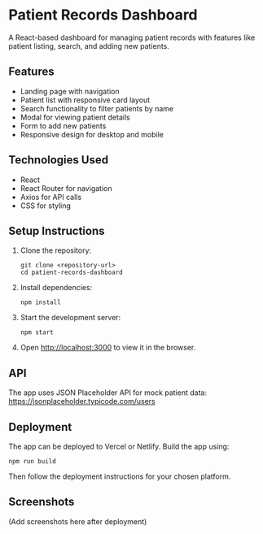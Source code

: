 # Patient Records Dashboard

A React-based dashboard for managing patient records with features like patient listing, search, and adding new patients.

## Features

- Landing page with navigation
- Patient list with responsive card layout
- Search functionality to filter patients by name
- Modal for viewing patient details
- Form to add new patients
- Responsive design for desktop and mobile

## Technologies Used

- React
- React Router for navigation
- Axios for API calls
- CSS for styling

## Setup Instructions

1. Clone the repository:
   ```
   git clone <repository-url>
   cd patient-records-dashboard
   ```

2. Install dependencies:
   ```
   npm install
   ```

3. Start the development server:
   ```
   npm start
   ```

4. Open [http://localhost:3000](http://localhost:3000) to view it in the browser.

## API

The app uses JSON Placeholder API for mock patient data: https://jsonplaceholder.typicode.com/users

## Deployment

The app can be deployed to Vercel or Netlify. Build the app using:
```
npm run build
```

Then follow the deployment instructions for your chosen platform.

## Screenshots

(Add screenshots here after deployment)
